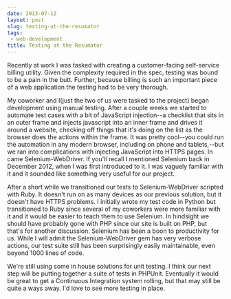 ```yaml
---
date: 2013-07-12
layout: post
slug: testing-at-the-resumator
tags:
 - web-development
title: Testing at the Resumator
---
```


Recently at work I was tasked with creating a customer-facing self-service billing utility. Given the complexity required in the spec, testing was bound to be a pain in the butt. Further, because billing is such an important piece of a web application the testing had to be very thorough.


My coworker and I(just the two of us were tasked to the project) began development using manual testing. After a couple weeks we started to automate test cases with a bit of JavaScript injection--a checklist that sits in an outer frame and injects javascript into an inner frame and drives it around a website, checking off things that it's doing on the list as the browser does the actions within the frame. It was pretty cool--you could run the automation in any modern browser, including on phone and tablets,--but we ran into complications with injecting JavaScript into HTTPS pages. In came Selenium-WebDriver. If you'll recall I mentioned Selenium back in December 2012, when I was first introduced to it. I was vaguely familiar with it and it sounded like something very useful for our project.


After a short while we transitioned our tests to Selenium-WebDriver scripted with Ruby. It doesn't run on as many devices as our previous solution, but it doesn't have HTTPS problems. I initially wrote my test code in Python but transitioned to Ruby since several of my coworkers were more familiar with it and it would be easier to teach them to use Selenium. In hindsight we should have probably gone with PHP since our site is built on PHP, but that's for another discussion. Selenium has been a boon to productivity for us. While I will admit the Selenium-WebDriver gem has very verbose actions, our test suite still has been surprisingly easily maintainable, even beyond 1000 lines of code.


We're still using some in house solutions for unit testing. I think our next step will be putting together a suite of tests in PHPUnit. Eventually it would be great to get a Continuous Integration system rolling, but that may still be quite a ways away. I'd love to see more testing in place.
